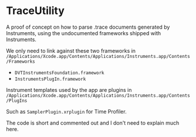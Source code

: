 # TraceUtility

A proof of concept on how to parse .trace documents generated by Instruments, using the undocumented frameworks shipped with Instruments.

We only need to link against these two frameworks in `/Applications/Xcode.app/Contents/Applications/Instruments.app/Contents/Frameworks`

* `DVTInstrumentsFoundation.framework`
* `InstrumentsPlugIn.framework`

Instrument templates used by the app are plugins in `/Applications/Xcode.app/Contents/Applications/Instruments.app/Contents/PlugIns`

Such as `SamplerPlugin.xrplugin` for Time Profiler.

The code is short and commented out and I don't need to explain much here.
